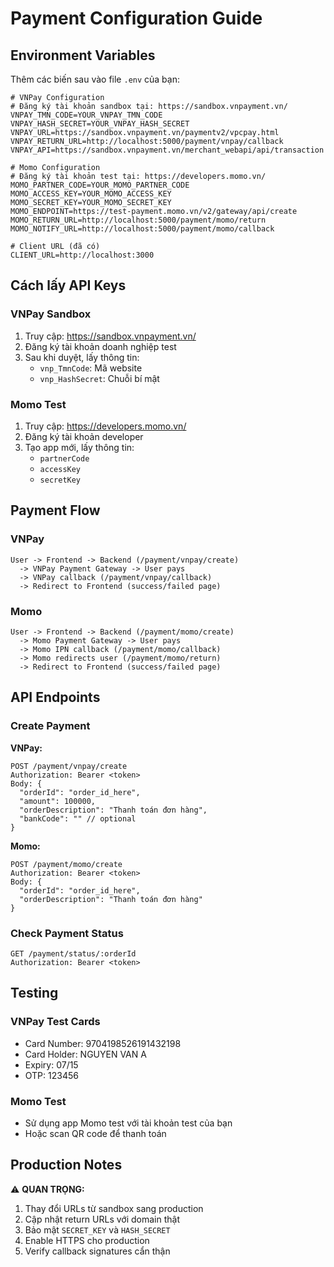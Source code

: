 # Payment Configuration Guide

## Environment Variables

Thêm các biến sau vào file `.env` của bạn:

```env
# VNPay Configuration
# Đăng ký tài khoản sandbox tại: https://sandbox.vnpayment.vn/
VNPAY_TMN_CODE=YOUR_VNPAY_TMN_CODE
VNPAY_HASH_SECRET=YOUR_VNPAY_HASH_SECRET
VNPAY_URL=https://sandbox.vnpayment.vn/paymentv2/vpcpay.html
VNPAY_RETURN_URL=http://localhost:5000/payment/vnpay/callback
VNPAY_API=https://sandbox.vnpayment.vn/merchant_webapi/api/transaction

# Momo Configuration
# Đăng ký tài khoản test tại: https://developers.momo.vn/
MOMO_PARTNER_CODE=YOUR_MOMO_PARTNER_CODE
MOMO_ACCESS_KEY=YOUR_MOMO_ACCESS_KEY
MOMO_SECRET_KEY=YOUR_MOMO_SECRET_KEY
MOMO_ENDPOINT=https://test-payment.momo.vn/v2/gateway/api/create
MOMO_RETURN_URL=http://localhost:5000/payment/momo/return
MOMO_NOTIFY_URL=http://localhost:5000/payment/momo/callback

# Client URL (đã có)
CLIENT_URL=http://localhost:3000
```

## Cách lấy API Keys

### VNPay Sandbox

1. Truy cập: https://sandbox.vnpayment.vn/
2. Đăng ký tài khoản doanh nghiệp test
3. Sau khi duyệt, lấy thông tin:
   - `vnp_TmnCode`: Mã website
   - `vnp_HashSecret`: Chuỗi bí mật

### Momo Test

1. Truy cập: https://developers.momo.vn/
2. Đăng ký tài khoản developer
3. Tạo app mới, lấy thông tin:
   - `partnerCode`
   - `accessKey`
   - `secretKey`

## Payment Flow

### VNPay
```
User -> Frontend -> Backend (/payment/vnpay/create) 
  -> VNPay Payment Gateway -> User pays 
  -> VNPay callback (/payment/vnpay/callback) 
  -> Redirect to Frontend (success/failed page)
```

### Momo
```
User -> Frontend -> Backend (/payment/momo/create) 
  -> Momo Payment Gateway -> User pays 
  -> Momo IPN callback (/payment/momo/callback)
  -> Momo redirects user (/payment/momo/return)
  -> Redirect to Frontend (success/failed page)
```

## API Endpoints

### Create Payment

**VNPay:**
```
POST /payment/vnpay/create
Authorization: Bearer <token>
Body: {
  "orderId": "order_id_here",
  "amount": 100000,
  "orderDescription": "Thanh toán đơn hàng",
  "bankCode": "" // optional
}
```

**Momo:**
```
POST /payment/momo/create
Authorization: Bearer <token>
Body: {
  "orderId": "order_id_here",
  "orderDescription": "Thanh toán đơn hàng"
}
```

### Check Payment Status

```
GET /payment/status/:orderId
Authorization: Bearer <token>
```

## Testing

### VNPay Test Cards
- Card Number: 9704198526191432198
- Card Holder: NGUYEN VAN A
- Expiry: 07/15
- OTP: 123456

### Momo Test
- Sử dụng app Momo test với tài khoản test của bạn
- Hoặc scan QR code để thanh toán

## Production Notes

⚠️ **QUAN TRỌNG:**
1. Thay đổi URLs từ sandbox sang production
2. Cập nhật return URLs với domain thật
3. Bảo mật `SECRET_KEY` và `HASH_SECRET`
4. Enable HTTPS cho production
5. Verify callback signatures cẩn thận

